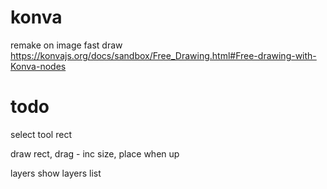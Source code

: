 # konva
remake on image fast draw
https://konvajs.org/docs/sandbox/Free_Drawing.html#Free-drawing-with-Konva-nodes

# todo
select tool
  rect

draw
  rect, drag - inc size, place when up

layers
  show layers list